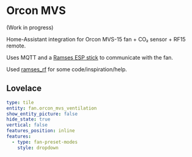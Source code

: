 # Orcon MVS

(Work in progress)

Home-Assistant integration for Orcon MVS-15 fan + CO₂ sensor + RF15 remote.

Uses MQTT and a [Ramses ESP stick](https://indalo-tech.onlineweb.shop/product/ramses-esp)
to communicate with the fan.

Used [ramses_rf](https://github.com/zxdavb/ramses_rf) for some code/inspiration/help.

## Lovelace

```yaml
type: tile
entity: fan.orcon_mvs_ventilation
show_entity_picture: false
hide_state: true
vertical: false
features_position: inline
features:
  - type: fan-preset-modes
    style: dropdown
```
